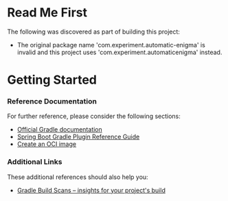 # Read Me First
The following was discovered as part of building this project:

* The original package name 'com.experiment.automatic-enigma' is invalid and this project uses 'com.experiment.automaticenigma' instead.

# Getting Started

### Reference Documentation
For further reference, please consider the following sections:

* [Official Gradle documentation](https://docs.gradle.org)
* [Spring Boot Gradle Plugin Reference Guide](https://docs.spring.io/spring-boot/docs/2.5.2/gradle-plugin/reference/html/)
* [Create an OCI image](https://docs.spring.io/spring-boot/docs/2.5.2/gradle-plugin/reference/html/#build-image)

### Additional Links
These additional references should also help you:

* [Gradle Build Scans – insights for your project's build](https://scans.gradle.com#gradle)

